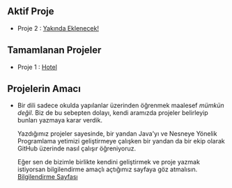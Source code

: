 ## Aktif Proje

- Proje 2 : [Yakında Eklenecek!](https://github.com/java-util-help/projects)

## Tamamlanan Projeler

- Proje 1 : [Hotel](PT1-Hotel)  

## Projelerin Amacı

- Bir dili sadece okulda yapılanlar üzerinden öğrenmek maalesef *mümkün değil*. Biz de bu sebepten dolayı, kendi aramızda projeler belirleyip bunları yazmaya karar verdik.

	Yazdığımız projeler sayesinde, bir yandan Java'yı ve Nesneye Yönelik Programlama yetimizi geliştirmeye çalışken bir yandan da bir ekip olarak GitHub üzerinde nasıl çalışır öğreniyoruz.

	Eğer sen de bizimle birlikte kendini geliştirmek ve proje yazmak istiyorsan bilgilendirme amaçlı açtığımız sayfaya göz atmalısın. [Bilgilendirme Sayfası](https://github.com/java-util-help/info/blob/master/README.md)